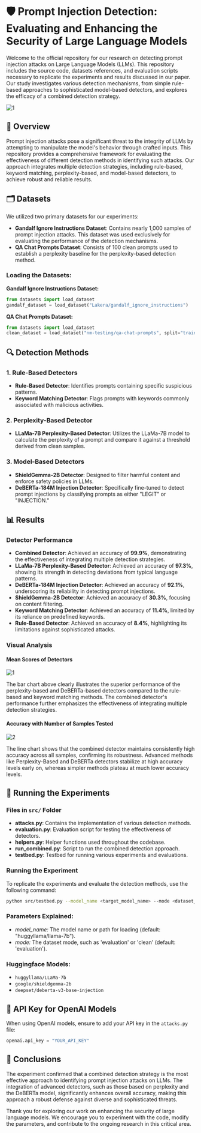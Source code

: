 
# 🛡️ Prompt Injection Detection: Evaluating and Enhancing the Security of Large Language Models

Welcome to the official repository for our research on detecting prompt injection attacks on Large Language Models (LLMs). This repository includes the source code, datasets references, and evaluation scripts necessary to replicate the experiments and results discussed in our paper. Our study investigates various detection mechanisms, from simple rule-based approaches to sophisticated model-based detectors, and explores the efficacy of a combined detection strategy.

![1](https://github.com/user-attachments/assets/1a53fe63-74b2-46b4-bb4d-3c23fd90a38f)


## 🧩 Overview

Prompt injection attacks pose a significant threat to the integrity of LLMs by attempting to manipulate the model's behavior through crafted inputs. This repository provides a comprehensive framework for evaluating the effectiveness of different detection methods in identifying such attacks. Our approach integrates multiple detection strategies, including rule-based, keyword matching, perplexity-based, and model-based detectors, to achieve robust and reliable results.

## 🗂️ Datasets

We utilized two primary datasets for our experiments:

- **Gandalf Ignore Instructions Dataset**: Contains nearly 1,000 samples of prompt injection attacks. This dataset was used exclusively for evaluating the performance of the detection mechanisms.
- **QA Chat Prompts Dataset**: Consists of 100 clean prompts used to establish a perplexity baseline for the perplexity-based detection method.

### Loading the Datasets:

**Gandalf Ignore Instructions Dataset:**

```python
from datasets import load_dataset
gandalf_dataset = load_dataset("Lakera/gandalf_ignore_instructions")
```

**QA Chat Prompts Dataset:**

```python
from datasets import load_dataset
clean_dataset = load_dataset("nm-testing/qa-chat-prompts", split="train_sft[:100]")
```

## 🔍 Detection Methods

### 1. Rule-Based Detectors
- **Rule-Based Detector**: Identifies prompts containing specific suspicious patterns.
- **Keyword Matching Detector**: Flags prompts with keywords commonly associated with malicious activities.

### 2. Perplexity-Based Detector
- **LLaMa-7B Perplexity-Based Detector**: Utilizes the LLaMa-7B model to calculate the perplexity of a prompt and compare it against a threshold derived from clean samples.

### 3. Model-Based Detectors
- **ShieldGemma-2B Detector**: Designed to filter harmful content and enforce safety policies in LLMs.
- **DeBERTa-184M Injection Detector**: Specifically fine-tuned to detect prompt injections by classifying prompts as either "LEGIT" or "INJECTION."

## 📊 Results

### Detector Performance

- **Combined Detector**: Achieved an accuracy of **99.9%**, demonstrating the effectiveness of integrating multiple detection strategies.
- **LLaMa-7B Perplexity-Based Detector**: Achieved an accuracy of **97.3%**, showing its strength in detecting deviations from typical language patterns.
- **DeBERTa-184M Injection Detector**: Achieved an accuracy of **92.1%**, underscoring its reliability in detecting prompt injections.
- **ShieldGemma-2B Detector**: Achieved an accuracy of **30.3%**, focusing on content filtering.
- **Keyword Matching Detector**: Achieved an accuracy of **11.4%**, limited by its reliance on predefined keywords.
- **Rule-Based Detector**: Achieved an accuracy of **8.4%**, highlighting its limitations against sophisticated attacks.

### Visual Analysis

#### Mean Scores of Detectors
![1](https://github.com/user-attachments/assets/de31f7b8-04c1-4669-a365-b11c4550f97a)


The bar chart above clearly illustrates the superior performance of the perplexity-based and DeBERTa-based detectors compared to the rule-based and keyword matching methods. The combined detector's performance further emphasizes the effectiveness of integrating multiple detection strategies.

#### Accuracy with Number of Samples Tested
![2](https://github.com/user-attachments/assets/d3ce177e-22f4-41eb-831e-775ad8799552)


The line chart shows that the combined detector maintains consistently high accuracy across all samples, confirming its robustness. Advanced methods like Perplexity-Based and DeBERTa detectors stabilize at high accuracy levels early on, whereas simpler methods plateau at much lower accuracy levels.

## 🚀 Running the Experiments

### Files in `src/` Folder

- **attacks.py**: Contains the implementation of various detection methods.
- **evaluation.py**: Evaluation script for testing the effectiveness of detectors.
- **helpers.py**: Helper functions used throughout the codebase.
- **run_combined.py**: Script to run the combined detection approach.
- **testbed.py**: Testbed for running various experiments and evaluations.

### Running the Experiment

To replicate the experiments and evaluate the detection methods, use the following command:

```sh
python src/testbed.py --model_name <target_model_name> --mode <dataset_name>
```

### Parameters Explained:
- _model_name:_ The model name or path for loading (default: "huggyllama/llama-7b").
- _mode:_ The dataset mode, such as 'evaluation' or 'clean' (default: 'evaluation').

### Huggingface Models:

- `huggyllama/LLaMa-7b`
- `google/shieldgemma-2b`
- `deepset/deberta-v3-base-injection`

## 🔐 API Key for OpenAI Models

When using OpenAI models, ensure to add your API key in the `attacks.py` file:

```python
openai.api_key = "YOUR_API_KEY"
```

## 📜 Conclusions

The experiment confirmed that a combined detection strategy is the most effective approach to identifying prompt injection attacks on LLMs. The integration of advanced detectors, such as those based on perplexity and the DeBERTa model, significantly enhances overall accuracy, making this approach a robust defense against diverse and sophisticated threats.

Thank you for exploring our work on enhancing the security of large language models. We encourage you to experiment with the code, modify the parameters, and contribute to the ongoing research in this critical area.
